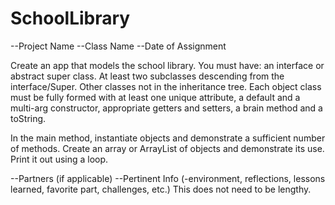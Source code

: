 # SchoolLibrary

--Project Name
--Class Name
--Date of Assignment

Create an app that models the school library. You must have: an interface or abstract super class. At least two subclasses descending from the interface/Super. Other classes not in the inheritance tree. Each object class must be fully formed with at least one unique attribute, a default and a multi-arg constructor, appropriate getters and setters, a brain method and a toString.

In the main method, instantiate objects and demonstrate a sufficient number of methods. Create an array or ArrayList of objects and demonstrate its use. Print it out using a loop.

--Partners (if applicable)
--Pertinent Info (-environment, reflections, lessons learned, favorite part, challenges, etc.) This does not need to be lengthy.
